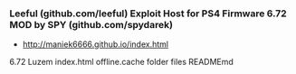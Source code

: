 ### Leeful (github.com/leeful) Exploit Host for PS4 Firmware 6.72 MOD by SPY (github.com/spydarek)
- http://maniek6666.github.io/index.html

6.72 Luzem
index.html
offline.cache
folder files
READMEmd